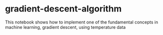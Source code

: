 # gradient-descent-algorithm
This notebook shows how to implement one of the fundamental concepts in machine learning,  gradient descent, using temperature data
